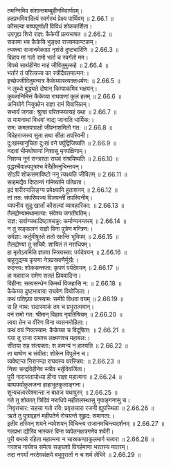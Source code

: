 

  
तमग्निमिव संशान्तमम्बुहीनमिवार्णवम्।  
हतप्रभमिवादित्यं स्वर्गस्थं प्रेक्ष्य पार्थिवम् ॥ 2.66.1 ॥   
कौसल्या बाष्पपूर्णाक्षी विविधं शोककर्शिता।  
उपगृह्य शिरो राज्ञ: कैकेयीं प्रत्यभाषत ॥ 2.66.2 ॥   
सकामा भव कैकेयि भुङ्क्ष्व राज्यमकण्टकम्।  
त्यक्त्वा राजानमेकाग्रा नृशंसे दुष्टचारिणि ॥ 2.66.3 ॥   
विहाय मां गतो रामो भर्ता च स्वर्गतो मम।  
विपथे सार्थहीनेव नाहं जीवितुमुत्सहे ॥ 2.66.4 ॥   
भर्तारं तं परित्यज्य का स्त्रीदैवतमात्मन:।  
इच्छेज्जीवितुमन्यत्र कैकेय्यास्त्यक्तधर्मण: ॥ 2.66.5 ॥   
न लुब्धो बुद्ध्यते दोषान् किम्पाकमिव भक्षयन्।  
कुब्जानिमित्तं कैकेय्या राघवाणां कुलं हतम् ॥ 2.66.6 ॥   
अनियोगे नियुक्तेन राज्ञा रामं विवासितम्।  
सभार्यं जनक: श्रुत्वा परितप्स्यत्यहं यथा ॥ 2.66.7 ॥   
स मामनाथां विधवां नाद्य जानाति धार्मिक:।  
राम: कमलपत्राक्षो जीवनाशमितो गत: ॥ 2.66.8 ॥   
विदेहराजस्य सुता तथा सीता तपस्विनी।  
दु:खस्यानुचिता दु:खं वने पर्युद्विजिष्यति ॥ 2.66.9 ॥   
नदतां भीमघोषाणां निशासु मृगपक्षिणाम्।  
निशम्य नूनं सन्त्रस्ता राघवं संश्रयिष्यति ॥ 2.66.10 ॥   
वृद्धश्चैवाल्पपुत्रश्च वेदैहीमनुचिन्तयन्।  
सोऽपि शोकसमाविष्टो ननु त्यक्ष्यति जीवितम् ॥ 2.66.11 ॥   
साहमद्यैव दिष्टान्तं गमिष्यामि पतिव्रता।  
इदं शरीरमालिङ्ग्य प्रवेक्ष्यामि हुताशनम् ॥ 2.66.12 ॥   
तां तत: संपरिष्वज्य विलपन्तीं तपस्विनीम्।  
व्यपनीय सुदु:खार्तां कौसल्यां व्यावहारिका: ॥ 2.66.13 ॥   
तैलद्रोण्यामथामात्या: संवेश्य जगतीपतिम्।  
राज्ञ: सर्वाण्यथादिष्टाश्चक्रु: कर्माण्यनन्तरम् ॥ 2.66.14 ॥   
न तु सङ्कलनं राज्ञो विना पुत्रेण मन्त्रिण:।  
सर्वज्ञा: कर्तुमीषुस्ते ततो रक्षन्ति भूमिपम् ॥ 2.66.15 ॥   
तैलद्रोण्यां तु सचिवै: शायितं तं नराधिपम्।  
हा मृतोऽयमिति ज्ञात्वा स्त्रियस्ता: पर्यदेवयन् ॥ 2.66.16 ॥   
बाहूनुद्यम्य कृपणा नेत्रप्रस्रवणैर्मुखै:।  
रुदन्त्य: शोकसन्तप्ता: कृपणं पर्यदेवयन् ॥ 2.66.17 ॥   
हा महाराज रामेण सततं प्रियवादिना।  
विहीना: सत्यसन्धेन किमर्थं विजहासि न: ॥ 2.66.18 ॥   
कैकेय्या दुष्टभावाया राघवेण वियोजिता:।  
कथं पतिघ्न्या वत्स्याम: समीपे विधवा वयम् ॥ 2.66.19 ॥   
स हि नाथ: सदास्माकं तव च प्रभुरात्मवान्।  
वनं रामो गत: श्रीमान् विहाय नृपतिश्रियम् ॥ 2.66.20 ॥   
त्वया तेन च वीरेण विना व्यसनमोहिता:।  
कथं वयं निवत्स्याम: कैकेय्या च विदूषिता: ॥ 2.66.21 ॥   
यया तु राजा रामश्च लक्ष्मणश्च महाबल:।  
सीतया सह संत्यक्ता: स कमन्यं न हास्यति ॥ 2.66.22 ॥   
ता बाष्पेण च संवीता: शोकेन विपुलेन च।  
व्यवेष्टन्त निरानन्दा राघवस्य वरस्त्रिय: ॥ 2.66.23 ॥   
निशा चन्द्रविहीनेव स्त्रीव भर्तृविवर्जिता।  
पुरी नाराजतायोध्या हीना राज्ञा महात्मना ॥ 2.66.24 ॥   
बाष्पपर्याकुलजना हाहाभूतकुलाङ्गना।  
शून्यचत्वरवेश्मान्ता न बभ्राज यथापुरम् ॥ 2.66.25 ॥   
गते तु शोकात् त्रिदिवं नराधिपे महीतलस्थासु नृपाङ्गनासु च।  
निवृत्तचार: सहसा गतो रवि: प्रवृत्तचारा रजनी ह्युपस्थिता ॥ 2.66.26 ॥   
ऋते तु पुत्राद्दहनं महीपतेर्न रोचयन्ते सुहृद: समागता:।  
इतीव तस्मिन् शयने न्यवेशयन् विचिन्त्य राजानमचिन्त्यदर्शनम् ॥ 2.66.27 ॥   
गतप्रभा द्यौरिव भास्करं विना व्यपेतनक्षत्रगणेव शर्वरी।  
पुरी बभासे रहिता महात्मना न चास्रकण्ठाकुलमार्ग चत्वरा ॥ 2.66.28 ॥   
नराश्च नार्यश्च समेत्य सङ्घशो विगर्हमाणा भरतस्य मातरम्।  
तदा नगर्यां नरदेवसंक्षये बभूवुरार्ता न च शर्म लेभिरे ॥ 2.66.29 ॥   
